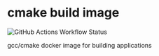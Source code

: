 # cmake build image

![GitHub Actions Workflow Status](https://img.shields.io/github/actions/workflow/status/alicekaerast/cmake-docker/build.yml)

gcc/cmake docker image for building applications
